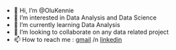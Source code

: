 - 👋 Hi, I’m @OluKennie
- 👀 I’m interested in Data Analysis and Data Science
- 🌱 I’m currently learning Data Analysis
- 💞️ I’m looking to collaborate on any data related project
- 📫 How to reach me : [gmail](olukokunkehindejoseph@gmail.com) /n [linkedin](https://www.linkedin.com/in/olukokun-joseph/)

<!---
OluKennie/OluKennie is a ✨ special ✨ repository because its `README.md` (this file) appears on your GitHub profile.
You can click the Preview link to take a look at your changes.
--->
